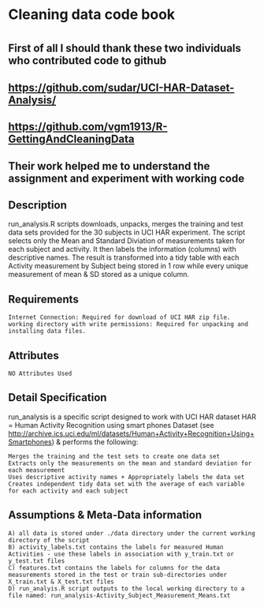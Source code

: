#
# Cleaning data code book
#
#

## First of all I should thank these two individuals who contributed code to github
## https://github.com/sudar/UCI-HAR-Dataset-Analysis/
## https://github.com/vgm1913/R-GettingAndCleaningData
## Their work helped me to understand the assignment and experiment with working code
##

## Description

run_analysis.R scripts downloads, unpacks, merges the training and test data sets provided for the 30 subjects in UCI HAR experiment. The script selects only the Mean and Standard Diviation of measurements taken for each subject and activity. It then labels the information (columns) with descriptive names. The result is transformed into a tidy table with each Activity measurement by Subject being stored in 1 row while every unique measurement of mean & SD stored as a unique column. 

## Requirements

    Internet Connection: Required for download of UCI HAR zip file.
    working directory with write permissions: Required for unpacking and installing data files.

## Attributes
    NO Attributes Used

## Detail Specification

run_analysis is a specific script designed to work with UCI HAR dataset HAR = Human Activity Recognition using smart phones Dataset (see http://archive.ics.uci.edu/ml/datasets/Human+Activity+Recognition+Using+Smartphones) & performs the following:

    Merges the training and the test sets to create one data set
    Extracts only the measurements on the mean and standard deviation for each measurement
    Uses descriptive activity names + Appropriately labels the data set 
    Creates independent tidy data set with the average of each variable for each activity and each subject

## Assumptions & Meta-Data information

    A) all data is stored under ./data directory under the current working directory of the script
    B) activity_labels.txt contains the labels for measured Human Activities - use these labels in association with y_train.txt or y_test.txt files
    C) features.txt contains the labels for columns for the data measurements stored in the test or train sub-directories under X_train.txt & X_test.txt files
    D) run_analyis.R script outputs to the local working directory to a file named: run_analysis-Activity_Subject_Measurement_Means.txt
